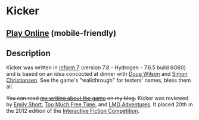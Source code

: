 # Kicker

## [Play Online](https://pippinbarr.github.io/kicker/web/) (mobile-friendly)

## Description
Kicker was written in [Inform 7](http://inform7.com/) (version 7.8 - Hydrogen - 7.6.5 build 6G60) and is based on an idea concocted at dinner with [Doug Wilson](http://doougle.net/) and [Simon Christiansen](http://simonsjournal.wordpress.com/). See the game's "walkthrough" for testers' names, bless them all.

~~You can read [my writing about the game](http://www.pippinbarr.com/tag/kicker?order=asc) on my blog.~~ Kicker was reviewed by [Emily Short](http://emshort.wordpress.com/2012/10/21/if-comp-2012-kicker-pippin-barr/), [Too Much Free Time](http://tmft.wordpress.com/2012/11/06/ifcomp-2012-kicker/), and [LMD Adventures](http://lmdadventures.blogspot.com/2012/11/kicker.html). It placed 20th in the 2012 edition of the [Interactive Fiction Competition](http://ifcomp.org/comp12/results.html).
